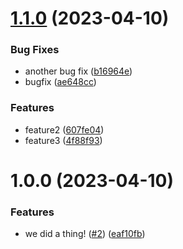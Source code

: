 # [1.1.0](https://github.com/VisualBean/Automated-changelog-blogpost/compare/v1.0.0...v1.1.0) (2023-04-10)


### Bug Fixes

* another bug fix ([b16964e](https://github.com/VisualBean/Automated-changelog-blogpost/commit/b16964eaadb83a5bce4a7b95d21bd07e307147a7))
* bugfix ([ae648cc](https://github.com/VisualBean/Automated-changelog-blogpost/commit/ae648ccd01cff556d38e081502834a7b6b6c8757))


### Features

* feature2 ([607fe04](https://github.com/VisualBean/Automated-changelog-blogpost/commit/607fe0437e03e6f9cd58559b7cd29f71669cc322))
* feature3 ([4f88f93](https://github.com/VisualBean/Automated-changelog-blogpost/commit/4f88f93c3fa7f835e8f66c4fab5085f03f944042))

# 1.0.0 (2023-04-10)


### Features

* we did a thing! ([#2](https://github.com/VisualBean/Automated-changelog-blogpost/issues/2)) ([eaf10fb](https://github.com/VisualBean/Automated-changelog-blogpost/commit/eaf10fbab1026cea64e07226d4ca24b31abd1868))
